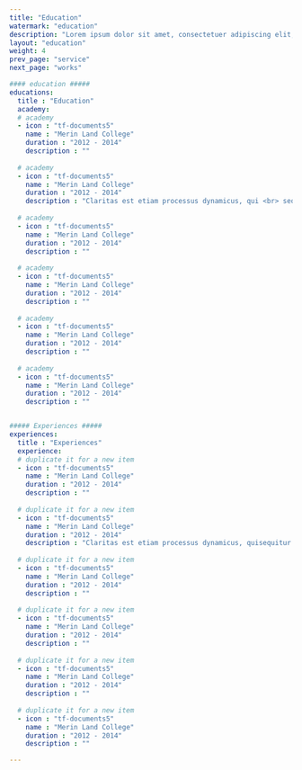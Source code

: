 ```yaml
---
title: "Education"
watermark: "education"
description: "Lorem ipsum dolor sit amet, consectetuer adipiscing elit, sed diam nonummy nibh euismod tincidunt ut laoreet dolore magna aliquam erat volutpat."
layout: "education"
weight: 4
prev_page: "service"
next_page: "works"

#### education #####
educations:
  title : "Education"
  academy:
  # academy
  - icon : "tf-documents5"
    name : "Merin Land College"
    duration : "2012 - 2014"
    description : ""
    
  # academy
  - icon : "tf-documents5"
    name : "Merin Land College"
    duration : "2012 - 2014"
    description : "Claritas est etiam processus dynamicus, qui <br> sequitur mutationem consuetudium lectorum. Claritas est etiam processus dynamicus, qui <br> sequitur mutationem consuetudium lectorum.Claritas est etiam processus dynamicus, qui <br> sequitur mutationem consuetudium lectorum.Claritas est etiam processus dynamicus, qui <br> sequitur mutationem consuetudium lectorum.Claritas est etiam processus dynamicus, qui <br> sequitur mutationem consuetudium lectorum.Claritas est etiam processus dynamicus, qui <br> sequitur mutationem consuetudium lectorum.Claritas est etiam processus dynamicus, qui <br> sequitur mutationem consuetudium lectorum."
    
  # academy
  - icon : "tf-documents5"
    name : "Merin Land College"
    duration : "2012 - 2014"
    description : ""
    
  # academy
  - icon : "tf-documents5"
    name : "Merin Land College"
    duration : "2012 - 2014"
    description : ""
    
  # academy
  - icon : "tf-documents5"
    name : "Merin Land College"
    duration : "2012 - 2014"
    description : ""
    
  # academy
  - icon : "tf-documents5"
    name : "Merin Land College"
    duration : "2012 - 2014"
    description : ""


##### Experiences #####
experiences:
  title : "Experiences"
  experience:
  # duplicate it for a new item
  - icon : "tf-documents5"
    name : "Merin Land College"
    duration : "2012 - 2014"
    description : ""
    
  # duplicate it for a new item
  - icon : "tf-documents5"
    name : "Merin Land College"
    duration : "2012 - 2014"
    description : "Claritas est etiam processus dynamicus, quisequitur mutationem consuetudium lectorum. Claritas est etiam processus dynamicus, qui sequitur mutationem consuetudium lectorum.Claritas est etiam processus dynamicus, qui sequitur mutationem consuetudium lectorum.Claritas est etiam processus dynamicus, qui equitur mutationem consuetudium lectorum.Claritas est etiam processus dynamicus, qui equitur mutationem consuetudium lectorum.Claritas est etiam processus dynamicus, quisequitur mutationem consuetudium lectorum.Claritas est etiam processus dynamicus, qui sequitur mutationem consuetudium lectorum.."
    
  # duplicate it for a new item
  - icon : "tf-documents5"
    name : "Merin Land College"
    duration : "2012 - 2014"
    description : ""
    
  # duplicate it for a new item
  - icon : "tf-documents5"
    name : "Merin Land College"
    duration : "2012 - 2014"
    description : ""
    
  # duplicate it for a new item
  - icon : "tf-documents5"
    name : "Merin Land College"
    duration : "2012 - 2014"
    description : ""
    
  # duplicate it for a new item
  - icon : "tf-documents5"
    name : "Merin Land College"
    duration : "2012 - 2014"
    description : ""

---
```

